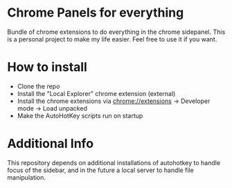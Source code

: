 # Chrome Panels for everything
Bundle of chrome extensions to do everything in the chrome sidepanel. This is a personal project to make my life easier. Feel free to use it if you want.


# How to install
- Clone the repo
- Install the "Local Explorer" chrome extension (external)
- Install the chrome extensions via [chrome://extensions]() -> Developer mode -> Load unpacked
- Make the AutoHotKey scripts run on startup


# Additional Info
This repository depends on additional installations of autohotkey to handle focus of the sidebar, and in the future a local server to handle file manipulation.